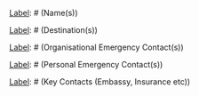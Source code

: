 [Name]: # (Travel Security Memo)

[Type]: # (screen)
[Name]: # (Names / Dates)

[Type]: # (text_area)
[Name]: # (s)
[Label]: # (Name(s))

[Type]: # (text_area)
[Name]: # (travel-dates)
[Label]: # (Travel Dates)

[Type]: # (screen)
[Name]: # (Destination / Purpose)

[Type]: # (text_area)
[Name]: # (destination-s)
[Label]: # (Destination(s))

[Type]: # (text_area)
[Name]: # (purpose)
[Label]: # (Purpose)

[Type]: # (screen)
[Name]: # (Itinerary / Travel)

[Type]: # (text_area)
[Name]: # (itinerary)
[Label]: # (Itinerary)

[Type]: # (text_area)
[Name]: # (travel-flight-information)
[Label]: # (Travel/Flight Information)

[Type]: # (screen)
[Name]: # (Immigration / Phone Numbers)

[Type]: # (text_area)
[Name]: # (immigration-requirements)
[Label]: # (Immigration Requirements)

[Type]: # (text_area)
[Name]: # (important-phone-numbers)
[Label]: # (Important Phone Numbers)

[Type]: # (screen)
[Name]: # (Organisational / Procedures)

[Type]: # (text_area)
[Name]: # (organisational-emergency-contact-s)
[Label]: # (Organisational Emergency Contact(s))

[Type]: # (text_area)
[Name]: # (check-in-procedure)
[Label]: # (Check-in Procedure)

[Type]: # (screen)
[Name]: # (Personal / Medical)

[Type]: # (text_area)
[Name]: # (personal-emergency-contact-s)
[Label]: # (Personal Emergency Contact(s))

[Type]: # (text_area)
[Name]: # (medical-information)
[Label]: # (Medical Information)

[Type]: # (screen)
[Name]: # (Physical / Digital)

[Type]: # (text_area)
[Name]: # (physical-security-situation)
[Label]: # (Physical Security Situation)

[Type]: # (text_area)
[Name]: # (digital-security-situation)
[Label]: # (Digital Security Situation)

[Type]: # (screen)
[Name]: # (Key Contacts / Other)

[Type]: # (text_area)
[Name]: # (key-contacts-embassy-insurance)
[Label]: # (Key Contacts (Embassy, Insurance etc))

[Type]: # (text_area)
[Name]: # (notes)
[Label]: # (Other/Notes)
